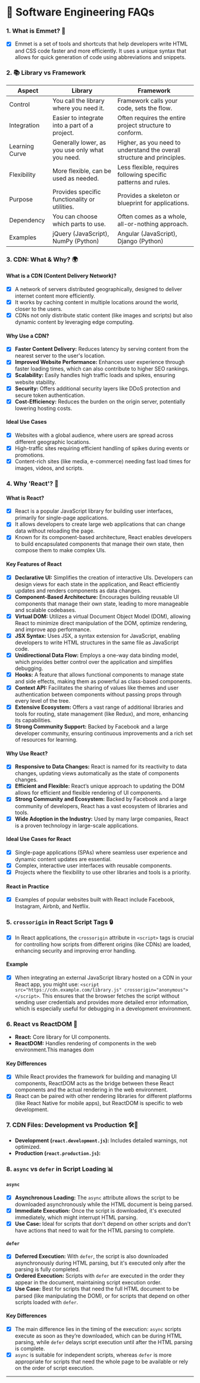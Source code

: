 # 🚀 Software Engineering FAQs

### 1. What is Emmet? 🌟

- [x] Emmet is a set of tools and shortcuts that help developers write HTML and CSS code faster and more efficiently. It uses a unique syntax that allows for quick generation of code using abbreviations and snippets.

### 2. 📚 Library vs Framework

| Aspect         | Library                                         | Framework                                                               |
| -------------- | ----------------------------------------------- | ----------------------------------------------------------------------- |
| Control        | You call the library where you need it.         | Framework calls your code, sets the flow.                               |
| Integration    | Easier to integrate into a part of a project.   | Often requires the entire project structure to conform.                 |
| Learning Curve | Generally lower, as you use only what you need. | Higher, as you need to understand the overall structure and principles. |
| Flexibility    | More flexible, can be used as needed.           | Less flexible, requires following specific patterns and rules.          |
| Purpose        | Provides specific functionality or utilities.   | Provides a skeleton or blueprint for applications.                      |
| Dependency     | You can choose which parts to use.              | Often comes as a whole, all-or-nothing approach.                        |
| Examples       | jQuery (JavaScript), NumPy (Python)             | Angular (JavaScript), Django (Python)                                   |

### 3. CDN: What & Why? 🌍

#### What is a CDN (Content Delivery Network)?

- [x] A network of servers distributed geographically, designed to deliver internet content more efficiently.
- [x] It works by caching content in multiple locations around the world, closer to the users.
- [x] CDNs not only distribute static content (like images and scripts) but also dynamic content by leveraging edge computing.

#### Why Use a CDN?

- [x] **Faster Content Delivery:** Reduces latency by serving content from the nearest server to the user's location.
- [x] **Improved Website Performance:** Enhances user experience through faster loading times, which can also contribute to higher SEO rankings.
- [x] **Scalability:** Easily handles high traffic loads and spikes, ensuring website stability.
- [x] **Security:** Offers additional security layers like DDoS protection and secure token authentication.
- [x] **Cost-Efficiency:** Reduces the burden on the origin server, potentially lowering hosting costs.

#### Ideal Use Cases

- [x] Websites with a global audience, where users are spread across different geographic locations.
- [x] High-traffic sites requiring efficient handling of spikes during events or promotions.
- [x] Content-rich sites (like media, e-commerce) needing fast load times for images, videos, and scripts.

### 4. Why 'React'? 💭

#### What is React?

- [x] React is a popular JavaScript library for building user interfaces, primarily for single-page applications.
- [x] It allows developers to create large web applications that can change data without reloading the page.
- [x] Known for its component-based architecture, React enables developers to build encapsulated components that manage their own state, then compose them to make complex UIs.

#### Key Features of React

- [x] **Declarative UI:** Simplifies the creation of interactive UIs. Developers can design views for each state in the application, and React efficiently updates and renders components as data changes.
- [x] **Component-Based Architecture:** Encourages building reusable UI components that manage their own state, leading to more manageable and scalable codebases.
- [x] **Virtual DOM:** Utilizes a virtual Document Object Model (DOM), allowing React to minimize direct manipulation of the DOM, optimize rendering, and improve app performance.
- [x] **JSX Syntax:** Uses JSX, a syntax extension for JavaScript, enabling developers to write HTML structures in the same file as JavaScript code.
- [x] **Unidirectional Data Flow:** Employs a one-way data binding model, which provides better control over the application and simplifies debugging.
- [x] **Hooks:** A feature that allows functional components to manage state and side effects, making them as powerful as class-based components.
- [x] **Context API:** Facilitates the sharing of values like themes and user authentication between components without passing props through every level of the tree.
- [x] **Extensive Ecosystem:** Offers a vast range of additional libraries and tools for routing, state management (like Redux), and more, enhancing its capabilities.
- [x] **Strong Community Support:** Backed by Facebook and a large developer community, ensuring continuous improvements and a rich set of resources for learning.

#### Why Use React?

- [x] **Responsive to Data Changes:** React is named for its reactivity to data changes, updating views automatically as the state of components changes.
- [x] **Efficient and Flexible:** React’s unique approach to updating the DOM allows for efficient and flexible rendering of UI components.
- [x] **Strong Community and Ecosystem:** Backed by Facebook and a large community of developers, React has a vast ecosystem of libraries and tools.
- [x] **Wide Adoption in the Industry:** Used by many large companies, React is a proven technology in large-scale applications.

#### Ideal Use Cases for React

- [x] Single-page applications (SPAs) where seamless user experience and dynamic content updates are essential.
- [x] Complex, interactive user interfaces with reusable components.
- [x] Projects where the flexibility to use other libraries and tools is a priority.

#### React in Practice

- [x] Examples of popular websites built with React include Facebook, Instagram, Airbnb, and Netflix.

### 5. `crossorigin` in React Script Tags 🔒

- [x] In React applications, the `crossorigin` attribute in `<script>` tags is crucial for controlling how scripts from different origins (like CDNs) are loaded, enhancing security and improving error handling.

#### Example

- [x] When integrating an external JavaScript library hosted on a CDN in your React app, you might use: `<script src="https://cdn.example.com/library.js" crossorigin="anonymous"></script>`. This ensures that the browser fetches the script without sending user credentials and provides more detailed error information, which is especially useful for debugging in a development environment.

### 6. React vs ReactDOM 🤔

- **React:** Core library for UI components.
- **ReactDOM:** Handles rendering of components in the web environment.This manages dom

#### Key Differences

- [x] While React provides the framework for building and managing UI components, ReactDOM acts as the bridge between these React components and the actual rendering in the web environment.
- [x] React can be paired with other rendering libraries for different platforms (like React Native for mobile apps), but ReactDOM is specific to web development.

### 7. CDN Files: Development vs Production 🛠️🚀

- **Development (`react.development.js`):** Includes detailed warnings, not optimized.
- **Production (`react.production.js`):**

### 8. `async` vs `defer` in Script Loading 📊

#### `async`

- [x] **Asynchronous Loading:** The `async` attribute allows the script to be downloaded asynchronously while the HTML document is being parsed.
- [x] **Immediate Execution:** Once the script is downloaded, it's executed immediately, which might interrupt HTML parsing.
- [x] **Use Case:** Ideal for scripts that don't depend on other scripts and don't have actions that need to wait for the HTML parsing to complete.

#### `defer`

- [x] **Deferred Execution:** With `defer`, the script is also downloaded asynchronously during HTML parsing, but it's executed only after the parsing is fully completed.
- [x] **Ordered Execution:** Scripts with `defer` are executed in the order they appear in the document, maintaining script execution order.
- [x] **Use Case:** Best for scripts that need the full HTML document to be parsed (like manipulating the DOM), or for scripts that depend on other scripts loaded with `defer`.

#### Key Differences

- [x] The main difference lies in the timing of the execution: `async` scripts execute as soon as they’re downloaded, which can be during HTML parsing, while `defer` delays script execution until after the HTML parsing is complete.
- [x] `async` is suitable for independent scripts, whereas `defer` is more appropriate for scripts that need the whole page to be available or rely on the order of script execution.

---
